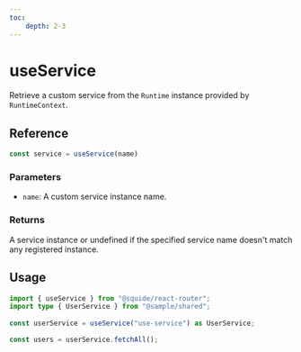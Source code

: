 ```yaml
---
toc:
    depth: 2-3
---
```


# useService

Retrieve a custom service from the `Runtime` instance provided by `RuntimeContext`.

## Reference

```ts
const service = useService(name)
```

### Parameters

- `name`: A custom service instance name.

### Returns

A service instance or undefined if the specified service name doesn't match any registered instance.

## Usage

```ts
import { useService } from "@squide/react-router";
import type { UserService } from "@sample/shared";
 
const userService = useService("use-service") as UserService;

const users = userService.fetchAll();
```
